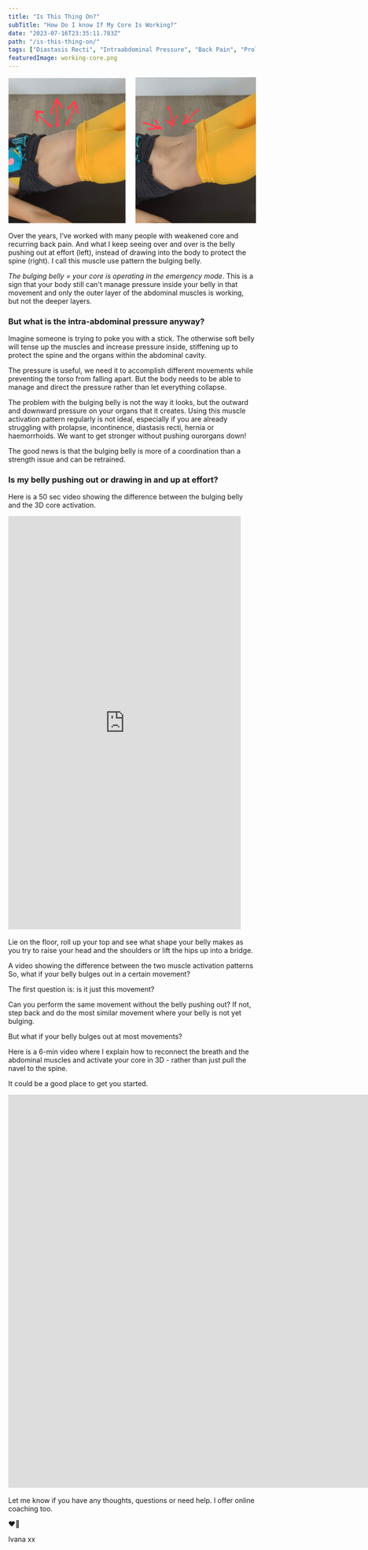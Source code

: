 ```yaml
---
title: "Is This Thing On?"
subTitle: "How Do I know If My Core Is Working?"
date: "2023-07-16T23:35:11.783Z"
path: "/is-this-thing-on/"
tags: ["Diastasis Recti", "Intraabdominal Pressure", "Back Pain", "Prolapse", "Core Rehab", ""]
featuredImage: working-core.png
---
```


![Kite](working-core.png)

Over the years, I’ve worked with many people with weakened core and recurring back pain. And what I keep seeing over and over is the belly pushing out at effort (left), instead of drawing into the body to protect the spine (right). I call this muscle use pattern the bulging belly. 

*The bulging belly = your core is operating in the emergency mode*. This is a sign that your body still can't manage pressure inside your belly in that movement and only the outer layer of the abdominal muscles is working, but not the deeper layers. 

### But what is the intra-abdominal pressure anyway? 

Imagine someone is trying to poke you with a stick. The otherwise soft belly will tense up the muscles and increase pressure inside, stiffening up to protect the spine and the organs within the abdominal cavity. 

The pressure is useful, we need it to accomplish different movements while preventing the torso from falling apart. But the body needs to be able to manage and direct the pressure rather than let everything collapse.

The problem with the bulging belly is not the way it looks, but the outward and downward pressure on your organs that it creates. Using this muscle activation pattern regularly is not ideal, especially if you are already struggling with prolapse, incontinence, diastasis recti, hernia or haemorrhoids. We want to get stronger without pushing ourorgans down!

The good news is that the bulging belly is more of a coordination than a strength issue and can be retrained. 

### Is my belly pushing out or drawing in and up at effort?

Here is a 50 sec video showing the difference between the bulging belly and the 3D core activation. 

<iframe width="473" height="841" src="https://www.youtube.com/embed/JN-_ak3qH7U" title="How do I know my core is working? #postpartumfitness #core #pelvicfloor #diastasisrecti" frameborder="0" allow="accelerometer; autoplay; clipboard-write; encrypted-media; gyroscope; picture-in-picture; web-share" allowfullscreen></iframe>

Lie on the floor, roll up your top and see what shape your belly makes as you try to raise your head and the shoulders or lift the hips up into a bridge. 

A video showing the difference between the two muscle activation patterns
So, what if your belly bulges out in a certain movement?

The first question is: is it just this movement?

Can you perform the same movement without the belly pushing out? If not, step back and do the most similar movement where your belly is not yet bulging.

But what if your belly bulges out at most movements? 

Here is a 6-min video where I explain how to reconnect the breath and the abdominal muscles and activate your core in 3D - rather than just pull the navel to the spine. 

It could be a good place to get you started.

<iframe width="1905" height="800" src="https://www.youtube.com/embed/hiaG_oTC5jg" title="3D Core Activation #postpartumfitness #core #diastasisrecti #pelvichealth" frameborder="0" allow="accelerometer; autoplay; clipboard-write; encrypted-media; gyroscope; picture-in-picture; web-share" allowfullscreen></iframe>

Let me know if you have any thoughts, questions or need help. I offer online coaching too.

❤️💪

Ivana xx

